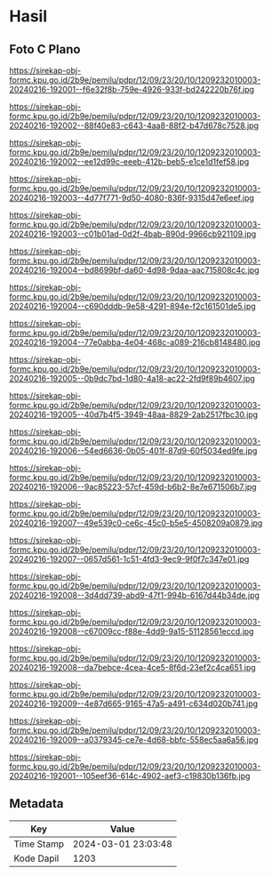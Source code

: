 # Hasil

## Foto C Plano

https://sirekap-obj-formc.kpu.go.id/2b9e/pemilu/pdpr/12/09/23/20/10/1209232010003-20240216-192001--f6e32f8b-759e-4926-933f-bd242220b76f.jpg

https://sirekap-obj-formc.kpu.go.id/2b9e/pemilu/pdpr/12/09/23/20/10/1209232010003-20240216-192002--88f40e83-c643-4aa8-88f2-b47d678c7528.jpg

https://sirekap-obj-formc.kpu.go.id/2b9e/pemilu/pdpr/12/09/23/20/10/1209232010003-20240216-192002--ee12d99c-eeeb-412b-beb5-e1ce1d1fef58.jpg

https://sirekap-obj-formc.kpu.go.id/2b9e/pemilu/pdpr/12/09/23/20/10/1209232010003-20240216-192003--4d77f771-9d50-4080-836f-9315d47e6eef.jpg

https://sirekap-obj-formc.kpu.go.id/2b9e/pemilu/pdpr/12/09/23/20/10/1209232010003-20240216-192003--c01b01ad-0d2f-4bab-890d-9966cb921109.jpg

https://sirekap-obj-formc.kpu.go.id/2b9e/pemilu/pdpr/12/09/23/20/10/1209232010003-20240216-192004--bd8699bf-da60-4d98-9daa-aac715808c4c.jpg

https://sirekap-obj-formc.kpu.go.id/2b9e/pemilu/pdpr/12/09/23/20/10/1209232010003-20240216-192004--c690dddb-9e58-4291-894e-f2c161501de5.jpg

https://sirekap-obj-formc.kpu.go.id/2b9e/pemilu/pdpr/12/09/23/20/10/1209232010003-20240216-192004--77e0abba-4e04-468c-a089-216cb8148480.jpg

https://sirekap-obj-formc.kpu.go.id/2b9e/pemilu/pdpr/12/09/23/20/10/1209232010003-20240216-192005--0b9dc7bd-1d80-4a18-ac22-2fd9f89b4607.jpg

https://sirekap-obj-formc.kpu.go.id/2b9e/pemilu/pdpr/12/09/23/20/10/1209232010003-20240216-192005--40d7b4f5-3949-48aa-8829-2ab2517fbc30.jpg

https://sirekap-obj-formc.kpu.go.id/2b9e/pemilu/pdpr/12/09/23/20/10/1209232010003-20240216-192006--54ed6636-0b05-401f-87d9-60f5034ed9fe.jpg

https://sirekap-obj-formc.kpu.go.id/2b9e/pemilu/pdpr/12/09/23/20/10/1209232010003-20240216-192006--9ac85223-57cf-459d-b6b2-8e7e671506b7.jpg

https://sirekap-obj-formc.kpu.go.id/2b9e/pemilu/pdpr/12/09/23/20/10/1209232010003-20240216-192007--49e539c0-ce6c-45c0-b5e5-4508209a0879.jpg

https://sirekap-obj-formc.kpu.go.id/2b9e/pemilu/pdpr/12/09/23/20/10/1209232010003-20240216-192007--0657d561-1c51-4fd3-9ec9-9f0f7c347e01.jpg

https://sirekap-obj-formc.kpu.go.id/2b9e/pemilu/pdpr/12/09/23/20/10/1209232010003-20240216-192008--3d4dd739-abd9-47f1-994b-6167d44b34de.jpg

https://sirekap-obj-formc.kpu.go.id/2b9e/pemilu/pdpr/12/09/23/20/10/1209232010003-20240216-192008--c67009cc-f88e-4dd9-9a15-51128561eccd.jpg

https://sirekap-obj-formc.kpu.go.id/2b9e/pemilu/pdpr/12/09/23/20/10/1209232010003-20240216-192008--da7bebce-4cea-4ce5-8f6d-23ef2c4ca651.jpg

https://sirekap-obj-formc.kpu.go.id/2b9e/pemilu/pdpr/12/09/23/20/10/1209232010003-20240216-192009--4e87d665-9165-47a5-a491-c634d020b741.jpg

https://sirekap-obj-formc.kpu.go.id/2b9e/pemilu/pdpr/12/09/23/20/10/1209232010003-20240216-192009--a0379345-ce7e-4d68-bbfc-558ec5aa6a56.jpg

https://sirekap-obj-formc.kpu.go.id/2b9e/pemilu/pdpr/12/09/23/20/10/1209232010003-20240216-192001--105eef36-614c-4902-aef3-c19830b136fb.jpg


## Metadata

| Key        | Value               |
| ---------- | ------------------- |
| Time Stamp | 2024-03-01 23:03:48 |
| Kode Dapil | 1203                |



